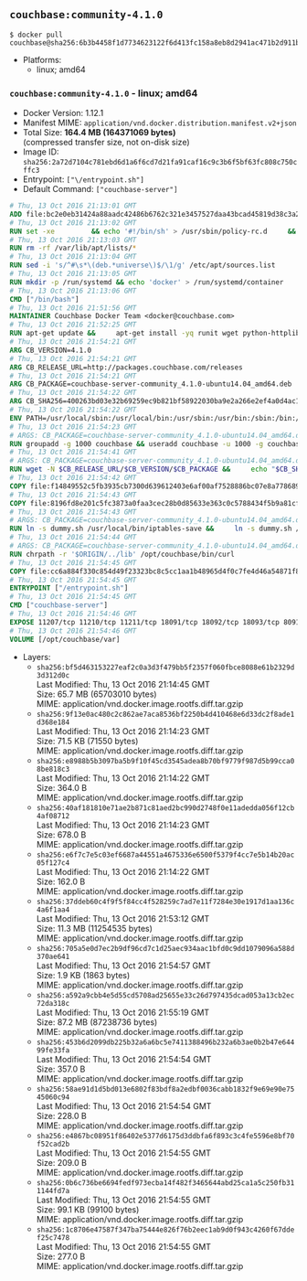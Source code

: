 ## `couchbase:community-4.1.0`

```console
$ docker pull couchbase@sha256:6b3b4458f1d7734623122f6d413fc158a8eb8d2941ac471b2d911b164321ae4b
```

-	Platforms:
	-	linux; amd64

### `couchbase:community-4.1.0` - linux; amd64

-	Docker Version: 1.12.1
-	Manifest MIME: `application/vnd.docker.distribution.manifest.v2+json`
-	Total Size: **164.4 MB (164371069 bytes)**  
	(compressed transfer size, not on-disk size)
-	Image ID: `sha256:2a72d7104c781ebd6d1a6f6cd7d21fa91caf16c9c3b6f5bf63fc808c750cffc3`
-	Entrypoint: `["\/entrypoint.sh"]`
-	Default Command: `["couchbase-server"]`

```dockerfile
# Thu, 13 Oct 2016 21:13:01 GMT
ADD file:bc2e0eb31424a88aadc42486b6762c321e3457527daa43bcad45819d38c3a2ed in / 
# Thu, 13 Oct 2016 21:13:02 GMT
RUN set -xe 		&& echo '#!/bin/sh' > /usr/sbin/policy-rc.d 	&& echo 'exit 101' >> /usr/sbin/policy-rc.d 	&& chmod +x /usr/sbin/policy-rc.d 		&& dpkg-divert --local --rename --add /sbin/initctl 	&& cp -a /usr/sbin/policy-rc.d /sbin/initctl 	&& sed -i 's/^exit.*/exit 0/' /sbin/initctl 		&& echo 'force-unsafe-io' > /etc/dpkg/dpkg.cfg.d/docker-apt-speedup 		&& echo 'DPkg::Post-Invoke { "rm -f /var/cache/apt/archives/*.deb /var/cache/apt/archives/partial/*.deb /var/cache/apt/*.bin || true"; };' > /etc/apt/apt.conf.d/docker-clean 	&& echo 'APT::Update::Post-Invoke { "rm -f /var/cache/apt/archives/*.deb /var/cache/apt/archives/partial/*.deb /var/cache/apt/*.bin || true"; };' >> /etc/apt/apt.conf.d/docker-clean 	&& echo 'Dir::Cache::pkgcache ""; Dir::Cache::srcpkgcache "";' >> /etc/apt/apt.conf.d/docker-clean 		&& echo 'Acquire::Languages "none";' > /etc/apt/apt.conf.d/docker-no-languages 		&& echo 'Acquire::GzipIndexes "true"; Acquire::CompressionTypes::Order:: "gz";' > /etc/apt/apt.conf.d/docker-gzip-indexes 		&& echo 'Apt::AutoRemove::SuggestsImportant "false";' > /etc/apt/apt.conf.d/docker-autoremove-suggests
# Thu, 13 Oct 2016 21:13:03 GMT
RUN rm -rf /var/lib/apt/lists/*
# Thu, 13 Oct 2016 21:13:04 GMT
RUN sed -i 's/^#\s*\(deb.*universe\)$/\1/g' /etc/apt/sources.list
# Thu, 13 Oct 2016 21:13:05 GMT
RUN mkdir -p /run/systemd && echo 'docker' > /run/systemd/container
# Thu, 13 Oct 2016 21:13:06 GMT
CMD ["/bin/bash"]
# Thu, 13 Oct 2016 21:51:56 GMT
MAINTAINER Couchbase Docker Team <docker@couchbase.com>
# Thu, 13 Oct 2016 21:52:25 GMT
RUN apt-get update &&     apt-get install -yq runit wget python-httplib2 chrpath     lsof lshw sysstat net-tools numactl  &&     apt-get autoremove && apt-get clean &&     rm -rf /var/lib/apt/lists/* /tmp/* /var/tmp/*
# Thu, 13 Oct 2016 21:54:21 GMT
ARG CB_VERSION=4.1.0
# Thu, 13 Oct 2016 21:54:21 GMT
ARG CB_RELEASE_URL=http://packages.couchbase.com/releases
# Thu, 13 Oct 2016 21:54:21 GMT
ARG CB_PACKAGE=couchbase-server-community_4.1.0-ubuntu14.04_amd64.deb
# Thu, 13 Oct 2016 21:54:22 GMT
ARG CB_SHA256=400263bd03e32b69259ec9b821bf58922030ba9e2a266e2ef4a0d4ac162188ea
# Thu, 13 Oct 2016 21:54:22 GMT
ENV PATH=/usr/local/sbin:/usr/local/bin:/usr/sbin:/usr/bin:/sbin:/bin:/opt/couchbase/bin:/opt/couchbase/bin/tools:/opt/couchbase/bin/install
# Thu, 13 Oct 2016 21:54:23 GMT
# ARGS: CB_PACKAGE=couchbase-server-community_4.1.0-ubuntu14.04_amd64.deb CB_RELEASE_URL=http://packages.couchbase.com/releases CB_SHA256=400263bd03e32b69259ec9b821bf58922030ba9e2a266e2ef4a0d4ac162188ea CB_VERSION=4.1.0
RUN groupadd -g 1000 couchbase && useradd couchbase -u 1000 -g couchbase -M
# Thu, 13 Oct 2016 21:54:41 GMT
# ARGS: CB_PACKAGE=couchbase-server-community_4.1.0-ubuntu14.04_amd64.deb CB_RELEASE_URL=http://packages.couchbase.com/releases CB_SHA256=400263bd03e32b69259ec9b821bf58922030ba9e2a266e2ef4a0d4ac162188ea CB_VERSION=4.1.0
RUN wget -N $CB_RELEASE_URL/$CB_VERSION/$CB_PACKAGE &&     echo "$CB_SHA256  $CB_PACKAGE" | sha256sum -c - &&     dpkg -i ./$CB_PACKAGE && rm -f ./$CB_PACKAGE
# Thu, 13 Oct 2016 21:54:42 GMT
COPY file:f14849552c5fb3935cb7300d639612403e6af00af7528886bc07e8a778689a7e in /etc/service/couchbase-server/run 
# Thu, 13 Oct 2016 21:54:43 GMT
COPY file:8196fd8e201c5fc3873a0faa3cec28b0d85633e363c0c5788434f5b9a81cfa5b in /usr/local/bin/ 
# Thu, 13 Oct 2016 21:54:43 GMT
# ARGS: CB_PACKAGE=couchbase-server-community_4.1.0-ubuntu14.04_amd64.deb CB_RELEASE_URL=http://packages.couchbase.com/releases CB_SHA256=400263bd03e32b69259ec9b821bf58922030ba9e2a266e2ef4a0d4ac162188ea CB_VERSION=4.1.0
RUN ln -s dummy.sh /usr/local/bin/iptables-save &&     ln -s dummy.sh /usr/local/bin/lvdisplay &&     ln -s dummy.sh /usr/local/bin/vgdisplay &&     ln -s dummy.sh /usr/local/bin/pvdisplay
# Thu, 13 Oct 2016 21:54:44 GMT
# ARGS: CB_PACKAGE=couchbase-server-community_4.1.0-ubuntu14.04_amd64.deb CB_RELEASE_URL=http://packages.couchbase.com/releases CB_SHA256=400263bd03e32b69259ec9b821bf58922030ba9e2a266e2ef4a0d4ac162188ea CB_VERSION=4.1.0
RUN chrpath -r '$ORIGIN/../lib' /opt/couchbase/bin/curl
# Thu, 13 Oct 2016 21:54:45 GMT
COPY file:cc6a884f330c854d49f23323bc8c5cc1aa1b48965d4f0c7fe4d46a54871f866f in / 
# Thu, 13 Oct 2016 21:54:45 GMT
ENTRYPOINT ["/entrypoint.sh"]
# Thu, 13 Oct 2016 21:54:45 GMT
CMD ["couchbase-server"]
# Thu, 13 Oct 2016 21:54:46 GMT
EXPOSE 11207/tcp 11210/tcp 11211/tcp 18091/tcp 18092/tcp 18093/tcp 8091/tcp 8092/tcp 8093/tcp 8094/tcp
# Thu, 13 Oct 2016 21:54:46 GMT
VOLUME [/opt/couchbase/var]
```

-	Layers:
	-	`sha256:bf5d463153227eaf2c0a3d3f479bb5f2357f060fbce8088e61b2329d3d312d0c`  
		Last Modified: Thu, 13 Oct 2016 21:14:45 GMT  
		Size: 65.7 MB (65703010 bytes)  
		MIME: application/vnd.docker.image.rootfs.diff.tar.gzip
	-	`sha256:9f13e0ac480c2c862ae7aca8536bf2250b4d410468e6d33dc2f8ade1d368e184`  
		Last Modified: Thu, 13 Oct 2016 21:14:23 GMT  
		Size: 71.5 KB (71550 bytes)  
		MIME: application/vnd.docker.image.rootfs.diff.tar.gzip
	-	`sha256:e8988b5b3097ba5b9f10f45cd3545adea8b70bf9779f987d5b99cca08be818c3`  
		Last Modified: Thu, 13 Oct 2016 21:14:22 GMT  
		Size: 364.0 B  
		MIME: application/vnd.docker.image.rootfs.diff.tar.gzip
	-	`sha256:40af181810e71ae2b871c81aed2bc990d2748f0e11adedda056f12cb4af08712`  
		Last Modified: Thu, 13 Oct 2016 21:14:23 GMT  
		Size: 678.0 B  
		MIME: application/vnd.docker.image.rootfs.diff.tar.gzip
	-	`sha256:e6f7c7e5c03ef6687a44551a4675336e6500f5379f4cc7e5b14b20ac05f127c4`  
		Last Modified: Thu, 13 Oct 2016 21:14:22 GMT  
		Size: 162.0 B  
		MIME: application/vnd.docker.image.rootfs.diff.tar.gzip
	-	`sha256:37ddeb60c4f9f5f84cc4f528259c7ad7e11f7284e30e1917d1aa136c4a6f1aa4`  
		Last Modified: Thu, 13 Oct 2016 21:53:12 GMT  
		Size: 11.3 MB (11254535 bytes)  
		MIME: application/vnd.docker.image.rootfs.diff.tar.gzip
	-	`sha256:705a5e0d7ec2b9df96cd7c1d25aec934aac1bfd0c9dd1079096a588d370ae641`  
		Last Modified: Thu, 13 Oct 2016 21:54:57 GMT  
		Size: 1.9 KB (1863 bytes)  
		MIME: application/vnd.docker.image.rootfs.diff.tar.gzip
	-	`sha256:a592a9cbb4e5d55cd5708ad25655e33c26d797435dcad053a13cb2ec72da318c`  
		Last Modified: Thu, 13 Oct 2016 21:55:19 GMT  
		Size: 87.2 MB (87238736 bytes)  
		MIME: application/vnd.docker.image.rootfs.diff.tar.gzip
	-	`sha256:453b6d2099db225b32a6a6bc5e7411388496b232a6b3ae0b2b47e64499fe33fa`  
		Last Modified: Thu, 13 Oct 2016 21:54:54 GMT  
		Size: 357.0 B  
		MIME: application/vnd.docker.image.rootfs.diff.tar.gzip
	-	`sha256:58ae91d1d5bd013e6802f83bdf8a2edbf0036cabb1832f9e69e90e7545060c94`  
		Last Modified: Thu, 13 Oct 2016 21:54:54 GMT  
		Size: 228.0 B  
		MIME: application/vnd.docker.image.rootfs.diff.tar.gzip
	-	`sha256:e4867bc08951f86402e5377d6175d3ddbfa6f893c3c4fe5596e8bf70f52cad2b`  
		Last Modified: Thu, 13 Oct 2016 21:54:55 GMT  
		Size: 209.0 B  
		MIME: application/vnd.docker.image.rootfs.diff.tar.gzip
	-	`sha256:0b6c736be6694fedf973ecba14f482f3465644abd25ca1a5c250fb311144fd7a`  
		Last Modified: Thu, 13 Oct 2016 21:54:55 GMT  
		Size: 99.1 KB (99100 bytes)  
		MIME: application/vnd.docker.image.rootfs.diff.tar.gzip
	-	`sha256:1c8706e47587f347ba75444e826f76b2eec1ab9d0f943c4260f67ddef25c7478`  
		Last Modified: Thu, 13 Oct 2016 21:54:55 GMT  
		Size: 277.0 B  
		MIME: application/vnd.docker.image.rootfs.diff.tar.gzip

